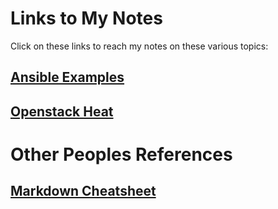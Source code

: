 # Links to My Notes
Click on these links to reach my notes on these various topics:

## [Ansible Examples](https://github.com/ejordangottlieb/notes/blob/master/ansible/README.md)
## [Openstack Heat](https://github.com/ejordangottlieb/notes/blob/master/heat/README.md)

# Other Peoples References
## [Markdown Cheatsheet](https://github.com/adam-p/markdown-here/wiki/Markdown-Cheatsheet#links)

